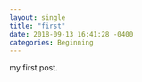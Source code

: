 ```yaml
---
layout: single
title: "first"
date: 2018-09-13 16:41:28 -0400
categories: Beginning
---
```


my first post.
